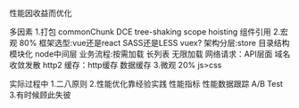 性能因收益而优化

多因素
1.打包
  commonChunk
  DCE
  tree-shaking
  scope hoisting
  组件引用
2.宏观 80%
 框架选型:vue还是react SASS还是LESS vuex?
 架构分层:store 目录结构 模块化 node中间层
 业务流程:按需加载 长列表 无限加载
 网络请求：API层面 域名收敛发散 http2
 缓存：http缓存 数据缓存
3.微观 20%
  js>css


实际过程中
1.二八原则
2.性能优化靠经验实践
  性能指标
  性能数据跟踪
  A/B Test
3.有时候顾此失彼